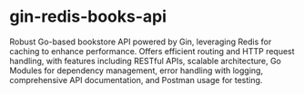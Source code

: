 # gin-redis-books-api
Robust Go-based bookstore API powered by Gin, leveraging Redis for caching to enhance performance. Offers efficient routing and HTTP request handling, with features including RESTful APIs, scalable architecture, Go Modules for dependency management, error handling with logging, comprehensive API documentation, and Postman usage for testing.
